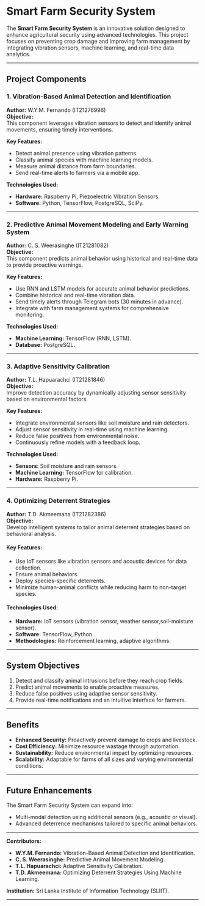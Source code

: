 # Smart Farm Security System

The **Smart Farm Security System** is an innovative solution designed to enhance agricultural security using advanced technologies. This project focuses on preventing crop damage and improving farm management by integrating vibration sensors, machine learning, and real-time data analytics.

---

## Project Components

### 1. Vibration-Based Animal Detection and Identification  
**Author:** W.Y.M. Fernando (IT21276996)  
**Objective:**  
This component leverages vibration sensors to detect and identify animal movements, ensuring timely interventions.  

**Key Features:**  
- Detect animal presence using vibration patterns.  
- Classify animal species with machine learning models.  
- Measure animal distance from farm boundaries.  
- Send real-time alerts to farmers via a mobile app.  

**Technologies Used:**  
- **Hardware:** Raspberry Pi, Piezoelectric Vibration Sensors.  
- **Software:** Python, TensorFlow, PostgreSQL, SciPy.

---

### 2. Predictive Animal Movement Modeling and Early Warning System  
**Author:** C. S. Weerasinghe (IT21281082)  
**Objective:**  
This component predicts animal behavior using historical and real-time data to provide proactive warnings.  

**Key Features:**  
- Use RNN and LSTM models for accurate animal behavior predictions.  
- Combine historical and real-time vibration data.  
- Send timely alerts through Telegram bots (30 minutes in advance).  
- Integrate with farm management systems for comprehensive monitoring.  

**Technologies Used:**  
- **Machine Learning:** TensorFlow (RNN, LSTM).  
- **Database:** PostgreSQL.  

---

### 3. Adaptive Sensitivity Calibration  
**Author:** T.L. Hapuarachci (IT21281846)  
**Objective:**  
Improve detection accuracy by dynamically adjusting sensor sensitivity based on environmental factors.  

**Key Features:**  
- Integrate environmental sensors like soil moisture and rain detectors.  
- Adjust sensor sensitivity in real-time using machine learning.  
- Reduce false positives from environmental noise.  
- Continuously refine models with a feedback loop.  

**Technologies Used:**  
- **Sensors:** Soil moisture and rain sensors.  
- **Machine Learning:** TensorFlow for calibration.  
- **Hardware:** Raspberry Pi.

---

### 4. Optimizing Deterrent Strategies 
**Author:** T.D. Akmeemana (IT21282386)  
**Objective:**  
Develop intelligent systems to tailor animal deterrent strategies based on behavioral analysis.

#### Key Features:
- Use IoT sensors like vibration sensors and acoustic devices for data collection.
- Ensure animal behaviors.
- Deploy species-specific deterrents.
- Minimize human-animal conflicts while reducing harm to non-target species.

#### Technologies Used:
- **Hardware:** IoT sensors (vibration sensor, weather sensor,soil-moisture sensor).
- **Software:** TensorFlow, Python.
- **Methodologies:** Reinforcement learning, adaptive algorithms.

---



## System Objectives

1. Detect and classify animal intrusions before they reach crop fields.
2. Predict animal movements to enable proactive measures.
3. Reduce false positives using adaptive sensor sensitivity.
4. Provide real-time notifications and an intuitive interface for farmers.

---

## Benefits

- **Enhanced Security:** Proactively prevent damage to crops and livestock.  
- **Cost Efficiency:** Minimize resource wastage through automation.  
- **Sustainability:** Reduce environmental impact by optimizing resources.  
- **Scalability:** Adaptable for farms of all sizes and varying environmental conditions.

---

## Future Enhancements

The Smart Farm Security System can expand into:
- Multi-modal detection using additional sensors (e.g., acoustic or visual).
- Advanced deterrence mechanisms tailored to specific animal behaviors.

---

**Contributors:**  
- **W.Y.M. Fernando:** Vibration-Based Animal Detection and Identification.  
- **C. S. Weerasinghe:** Predictive Animal Movement Modeling.  
- **T.L. Hapuarachci:** Adaptive Sensitivity Calibration.
- **T.D. Akmeemana:** Optimizing Deterrent Strategies Using Machine Learning.


**Institution:** Sri Lanka Institute of Information Technology (SLIIT).

---


